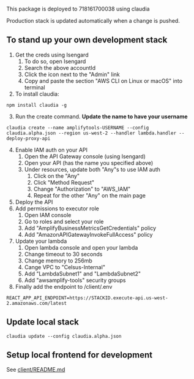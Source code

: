 This package is deployed to 718161700038 using claudia

Production stack is updated automatically when a change is pushed.

## To stand up your own development stack ##

1. Get the creds using Isengard
    1. To do so, open Isengard
    1. Search the above accountId 
    1. Click the icon next to the "Admin" link
    1. Copy and paste the section "AWS CLI on Linux or macOS" into terminal
1. To install claudia:
```
npm install claudia -g
```
3. Run the create command. **Update the name to have your username**
```
claudia create --name amplifytools-USERNAME --config claudia.alpha.json --region us-west-2 --handler lambda.handler --deploy-proxy-api
```
4. Enable IAM auth on your API
    1. Open the API Gateway console (using Isengard)
    1. Open your API (has the name you specified above)
    1. Under resources, update both "Any"s to use IAM auth
        1. Click on the "Any"
        1. Click "Method Request"
        1. Change "Authorization" to "AWS_IAM"
        1. Repeat for the other "Any" on the main page
1. Deploy the API
1. Add permissions to executor role
    1. Open IAM console
    1. Go to roles and select your role
    1. Add "AmplifyBusinessMetricsGetCredentials" policy
    1. Add "AmazonAPIGatewayInvokeFullAccess" policy
1. Update your lambda
    1. Open lambda console and open your lambda
    1. Change timeout to 30 seconds
    1. Change memory to 256mb
    1. Cange VPC to "Celsus-Internal"
    1. Add "LambdaSubnet1" and "LambdaSubnet2"
    1. Add "awsamplify-tools" security groups
1. Finally add the endpoint to /client/.env
```
REACT_APP_API_ENDPOINT=https://STACKID.execute-api.us-west-2.amazonaws.com/latest
```

## Update local stack ##
```
claudia update --config claudia.alpha.json
```
    
## Setup local frontend for development
See [client/README.md](https://code.amazon.com/packages/AWSAmplifyTools/blobs/mainline/--/client/README.md)
